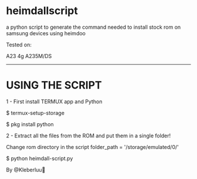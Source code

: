 # heimdallscript

a python script to generate the command needed to install stock rom on samsung devices using heimdoo

Tested on:

A23 4g A235M/DS

______________________________

# USING THE SCRIPT

1 - First install TERMUX app and Python

$ termux-setup-storage

$ pkg install python


2 - Extract all the files from the ROM and put them in a single folder!

Change rom directory in the script
folder_path = '/storage/emulated/0/'

$ python heimdall-script.py

By @Kleberluu💚
